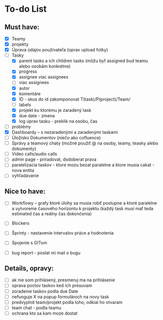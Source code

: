 #  To-do List

## Must have:
- [x] Teamy 
- [x] projekty
- [x] Úprava údajov používateľa (oprav upload fotky)
- [ ] Tasky
  - [x] parent tasks a ich children tasks (môžu byť assigned bud teamu alebo osobám konkrétne)
  - [x] progress
  - [x] assignee viac assignees
  - [ ] viac assignees
  - [x] autor
  - [x] komentáre
  - [x] ID - skus do id zakomponovat T(task)/P(project)/Team/
  - [ ] labels
  - [x] projekt ku ktorému je zaradený task
  - [x] due date - zmena
  - [x] log úprav tasku - preklik na osobu, čas 
- [ ] problémy
- [x] Dashboardy – s nezaradenými a zaradenými taskami
- [ ] Úložisko Dokumentov (niečo ako cofluence)
- [ ] Správy a teamový chaty (možné použiť @ na osoby, teamy, teasky alebo dokumenty)
- [ ] Video calls/audio calls
- [ ] admin page - priradovat, dodoberat prava
- [ ] paralelizacia taskov - ktore mozu bezat paralelne a ktore musia cakat - nova entita
- [ ] vyhľadávanie
## Nice to have:
- [ ] Workflowy – grafy ktoré úlohy sa musia robiť postupne a ktoré paralelne a vytvorenie časového horizontu k projektu (každý task musí mať teda estimated čas a reálny čas dokončenia)
- [ ] Blockers
- [ ] Šprinty - nastavenie intervalov práce a hodnotenia
- [ ] Spojenie s GITom
- [ ] bug report - poslat mi mail o bugu


## Details, opravy:
- [ ] ak nie som prihlásený, presmeruj ma na prihlásenie
- [ ] oprava poctov taskov ked ich presuvam
- [ ] zoradenie taskov podla due Date
- [ ] nefunguje X na popup formulároch na novy task
- [ ] predvyplnit team/projekt podla toho, odkial ho otvaram 
- [ ] team chat - podla teamu 
- [ ] ochrana kto sa kam moze dostat
